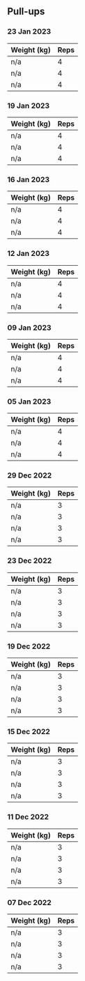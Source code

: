## Pull-ups

### 23 Jan 2023

| Weight (kg) | Reps |
| ----------- | ---- |
| n/a | 4 |
| n/a | 4 |
| n/a | 4 |

### 19 Jan 2023

| Weight (kg) | Reps |
| ----------- | ---- |
| n/a | 4 |
| n/a | 4 |
| n/a | 4 |

### 16 Jan 2023

| Weight (kg) | Reps |
| ----------- | ---- |
| n/a | 4 |
| n/a | 4 |
| n/a | 4 |

### 12 Jan 2023

| Weight (kg) | Reps |
| ----------- | ---- |
| n/a | 4 |
| n/a | 4 |
| n/a | 4 |

### 09 Jan 2023

| Weight (kg) | Reps |
| ----------- | ---- |
| n/a | 4 |
| n/a | 4 |
| n/a | 4 |

### 05 Jan 2023

| Weight (kg) | Reps |
| ----------- | ---- |
| n/a | 4 |
| n/a | 4 |
| n/a | 4 |

### 29 Dec 2022

| Weight (kg) | Reps |
| ----------- | ---- |
| n/a | 3 |
| n/a | 3 |
| n/a | 3 |
| n/a | 3 |

### 23 Dec 2022

| Weight (kg) | Reps |
| ----------- | ---- |
| n/a | 3 |
| n/a | 3 |
| n/a | 3 |
| n/a | 3 |

### 19 Dec 2022

| Weight (kg) | Reps |
| ----------- | ---- |
| n/a | 3 |
| n/a | 3 |
| n/a | 3 |
| n/a | 3 |

### 15 Dec 2022

| Weight (kg) | Reps |
| ----------- | ---- |
| n/a | 3 |
| n/a | 3 |
| n/a | 3 |
| n/a | 3 |

### 11 Dec 2022

| Weight (kg) | Reps |
| ----------- | ---- |
| n/a | 3 |
| n/a | 3 |
| n/a | 3 |
| n/a | 3 |

### 07 Dec 2022

| Weight (kg) | Reps |
| ----------- | ---- |
| n/a | 3 |
| n/a | 3 |
| n/a | 3 |
| n/a | 3 |